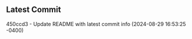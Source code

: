 
## Latest Commit
450ccd3 - Update README with latest commit info (2024-08-29 16:53:25 -0400) <Yunxi-Zhou>
